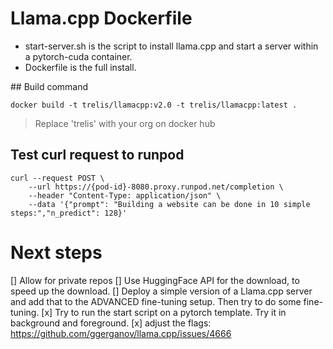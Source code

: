 # Llama.cpp Dockerfile

- start-server.sh is the script to install llama.cpp and start a server within a pytorch-cuda container.
- Dockerfile is the full install.

## Build command
```
docker build -t trelis/llamacpp:v2.0 -t trelis/llamacpp:latest .
```

> Replace 'trelis' with your org on docker hub

## Test curl request to runpod
```
curl --request POST \
    --url https://{pod-id}-8080.proxy.runpod.net/completion \
    --header "Content-Type: application/json" \
    --data '{"prompt": "Building a website can be done in 10 simple steps:","n_predict": 128}'
```

# Next steps
[] Allow for private repos
[] Use HuggingFace API for the download, to speed up the download.
[] Deploy a simple version of a Llama.cpp server and add that to the ADVANCED fine-tuning setup. Then try to do some fine-tuning.
[x] Try to run the start script on a pytorch template. Try it in background and foreground. 
[x] adjust the flags: https://github.com/ggerganov/llama.cpp/issues/4666